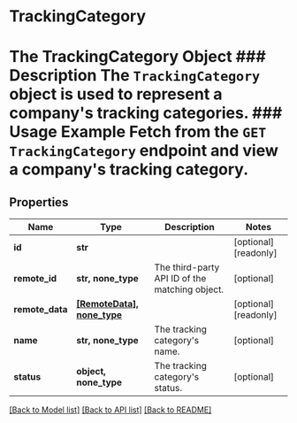 # TrackingCategory

# The TrackingCategory Object ### Description The `TrackingCategory` object is used to represent a company's tracking categories.  ### Usage Example Fetch from the `GET TrackingCategory` endpoint and view a company's tracking category.

## Properties
Name | Type | Description | Notes
------------ | ------------- | ------------- | -------------
**id** | **str** |  | [optional] [readonly] 
**remote_id** | **str, none_type** | The third-party API ID of the matching object. | [optional] 
**remote_data** | [**[RemoteData], none_type**](RemoteData.md) |  | [optional] [readonly] 
**name** | **str, none_type** | The tracking category&#39;s name. | [optional] 
**status** | **object, none_type** | The tracking category&#39;s status. | [optional] 

[[Back to Model list]](../README.md#documentation-for-models) [[Back to API list]](../README.md#documentation-for-api-endpoints) [[Back to README]](../README.md)


